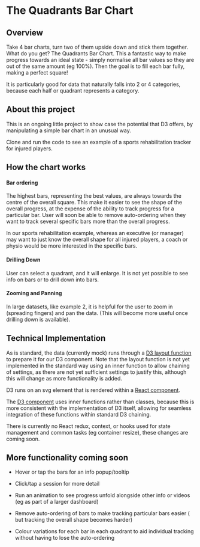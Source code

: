  # The Quadrants Bar Chart

## Overview

Take 4 bar charts, turn two of them upside down and stick them together. What do you get? The Quadrants Bar Chart.
This a fantastic way to make progress towards an ideal state - simply normalise all bar values so they are out of the same amount (eg 100%).
Then the goal is to fill each bar fully, making a perfect square!

It is particularly good for data that naturally falls into 2 or 4 categories, because each half or quadrant represents a category.

## About this project

This is an ongoing little project to show case the potential that D3 offers, by manipulating a simple bar chart in an unusual way.

Clone and run the code to see an example of a sports rehabilitation tracker for injured players.

## How the chart works

#### Bar ordering

The highest bars, representing the best values, are always towards the centre of the overall square. This make it easier to see the shape of the overall progress, at the expense of the ability to track progress for a particular bar. User will soon be able to remove auto-ordering when they want to track several specific bars more than the overall progress.

In our sports rehabilitation example, whereas an executive (or manager) may want to just know the overall shape for all injured players, a coach or physio would be more interested in the specific bars.

#### Drilling Down

User can select a quadrant, and it will enlarge. It is not yet possible to see info on bars or to drill down into bars.

#### Zooming and Panning

In large datasets, like example 2, it is helpful for the user to zoom in (spreading fingers) and pan the data. (This will become more useful once drilling down is available).

## Technical Implementation

As is standard, the data (currently mock) runs through a [D3 layout function](https://github.com/petedomokos/The_Quadrants_Bar_Chart/blob/master/src/quadrantsBarChart/quadrantsBarChartLayout.js) to prepare it for our D3 component. Note that the layout function 
is not yet implemented in the standard way using an inner function to allow chaining of settings, as there are not yet sufficient settings to justify this, although this will change as more functionality is added.

D3 runs on an svg element that is rendered within a [React component](https://github.com/petedomokos/The_Quadrants_Bar_Chart/blob/master/src/quadrantsBarChart/QuadrantsBarChart.js).

The [D3 component](https://github.com/petedomokos/The_Quadrants_Bar_Chart/blob/master/src/quadrantsBarChart/quadrantsBarChartComponent.js) uses inner functions rather than classes, because this is more consistent with the implementation of D3 itself, allowing
for seamless integration of these functions within standard D3 chaining.

There is currently no React redux, context, or hooks used for state management and common tasks (eg container resize), these changes are coming soon. 



## More functionality coming soon

   - Hover or tap the bars for an info popup/tooltip

   - Click/tap a session for more detail

   - Run an animation to see progress unfold alongside other info or videos (eg as part of a larger dashboard)

   - Remove auto-ordering of bars to make tracking particular bars easier ( but tracking the overall shape becomes harder)
     
   - Colour variations for each bar in each quadrant to aid individual tracking without having to lose the auto-ordering




